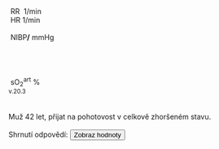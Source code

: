 <div class="w3-row">
    <div class="w3-half w3-padding">
        <div class="w3-black">
            <div class="w3-blue" style="position: absolute">
                <bdl-animate-control id="controlbuttons2" controlfmi="true" showstep="false"></bdl-animate-control>
                <!-- not optimalized -O0 --><bdl-fmi id="idfmi" mode="continuous" showcontrols="false"
                    controlid="controlbuttons2" src="modelECMORespiratoryVR_BloodGasesTransport_BloodyMaryPPG2.js"
                    fminame="modelECMORespiratoryVR_BloodGasesTransport_BloodyMaryPPG2" tolerance="0.000001"
                    starttime="0" fstepsize="0.01" fpslimit="0.2" guid="{83d444de-f6b1-4a60-a953-199d3e7b2d57}"
                    valuereferences="905975257,369103464,905975068,905975254,905974373,905975067,905975342,905972510,16777311,16777312,905975256,335544320,637537073,637538918,637538919"
                    valuelabels="venous.sO2,arterial.sO2,tissueUnit[1].sO2,venous.pH,arterial.pH,tissueUnit[1].pH,AirO2.y,AirN2,AirCO2,AirH2O,venous.pCO2,plethy,respiratoryCenter.VentilationSwitch.y,arterial.pO2,arterial.pCO2"
                    inputs="rate,16777223,1,60,t;idco2,16777311,1,100,t;idh2o,16777312,1,100,t;idshunts,16777227,1,100,t;iddeadspace,16777225,1,1000000,t;ido2,16777547,1,100,t;idventilation,16777511,1,1,t"
                    inputlabels="RR,AirCO2,AirH2O,cShuntFrac,DV,AirO2Fraction.k,respiratoryCenter.ArtificialVentilation.k"></bdl-fmi>
                <bdl-fmi id="ventilator" mode="continuous" showcontrols="false" controlid="controlbuttons2"
                    src="modelECMORespiratoryVR_BloodGasesTransport_LungVentilatorSCMV2.js"
                    fminame="modelECMORespiratoryVR_BloodGasesTransport_LungVentilatorSCMV2" tolerance="0.0001"
                    starttime="0" fstepsize="0.1" fpslimit="10" guid="{67602ceb-0a4d-46bc-8ee5-bb8b3e656885}"
                    valuereferences="637534443,637534485,16777227,16777225,16777240,16777241,16777242,335544321,369099030"
                    valuelabels="expiration.q_in.p,lungs.volume,RR,TV,ventilatorSCMV.Iratio,ventilatorSCMV.Eratio,ventilatorSCMV.pause,ventilation,filter.y"
                    inputs="rate,16777227,1,60,t;idtv,16777225,1,1000000,t;idiratio,16777240,1,1,t;idpause,16777242,1,100,t;ideratio,16777241,1,1,t"
                    inputlabels="RR,TV,ventilatorSCMV.Iratio,ventilatorSCMV.pause,ventilatorSCMV.Eratio"></bdl-fmi>
                <bdl-fmi id="hemodynamics" mode="continuous" showcontrols="false" controlid="controlbuttons2" src="modelECMORespiratoryVR_BloodGasesTransport_MeursModel2011_HemodynamicsRegulatedHR.js" fminame="modelECMORespiratoryVR_BloodGasesTransport_MeursModel2011_HemodynamicsRegulatedHR" tolerance="0.000001" starttime="0" fstepsize="0.05" fpslimit="20" guid="{87860081-905b-4adf-b51a-cdbabd18cf3e}" valuereferences="905970357,905970199,905970200,33554460,637534720" valuelabels="EithaPressure.pressure,arterialPressure.systolic,arterialPressure.diastolic,Ecg.ecg,currentHeartReat.y" inputs="sO2,16777391,1,1,t;idecgA5T,16777380,1,1,t" inputlabels="sO2.k,Ecg.A[5]"></bdl-fmi>
            </div>
            <div class="w3-row">
                <div class="w3-twothird">
                    &nbsp;<bdl-chartjs-time width="390" height="60" fromid="ventilator" labels="lungs volume"
                        refindex="1" refvalues="1" minichart="true" colorindex=5
                        initialdata="0,0.01;0.0023,0.0023" maxdata="100"></bdl-chartjs-time><br />
                    &nbsp;<bdl-chartjs-time width="390" height="60" fromid="hemodynamics" labels="ecg" refindex="3"
                        refvalues="1" throttle="100" colorindex="2" minichart="true"
                        initialdata="0,0.01;0,0" maxdata="200"></bdl-chartjs-time>
                    &nbsp;<bdl-chartjs-time width="390" height="150" fromid="hemodynamics" labels="pulsatile sO2"
                        refindex="0" refvalues="1" throttle="100" colorindex="4" minichart="false" convertors="0.0075,1.4" min="60" max="140"
                        initialdata="0,0.01;11370,11370" maxdata="200"></bdl-chartjs-time>
                </div>
                <div class="w3-third">
                    <div class="w3-card w3-text-aqua w3-xlarge" style="white-space:nowrap">
                        &nbsp;RR&nbsp;<b class="w3-xxlarge"><bdl-value id="v1" style="display:none" fromid="ventilator" refindex="8"
                                convertor="60,1" precision="2" value="33"></bdl-value></b>&nbsp;<span
                            class="w3-small">1/min</span>
                        <div class="w3-text-light-green w3-xlarge">
                            &nbsp;HR<b class="w3-xxlarge"><bdl-value id="v2" style="display:none" fromid="hemodynamics" refindex="4"
                                    convertor="60,1" tofixed="0"></bdl-value></b>&nbsp;<span
                                class="w3-small">1/min</span>
                        </div>
                        <br />
                        <div class="w3-text-red w3-large">
                            &nbsp;NIBP<b class="w3-xlarge"><bdl-value id="v3" style="display:none" fromid="hemodynamics" refindex="1"
                                    convertor="0.0075,1.4" tofixed="0"></bdl-value>/<bdl-value fromid="hemodynamics" id="v4" style="display:none" 
                                    refindex="2" convertor="0.0075,1.4" tofixed="0"></bdl-value></b>
                            <span class="w3-small">mmHg</span>
                        </div>
                        <br />
                        <div class="w3-text-teal w3-xlarge" id="v6" style="display:none">
                            &nbsp;Gly 46 <span class="w3-small">mmol/l</span>
                        </div><br/>
                        <div class="w3-text-orange w3-xlarge" id="v7" style="display:none">
                            &nbsp;CRP 58 <span class="w3-small">mg/l</span>
                        </div><br/>
                        <div class="w3-text-pink w3-xlarge" id="v8" style="display:none">
                            &nbsp;T 37.5 <span class="w3-small">°C</span>
                        </div>                                                
                    </div>
                </div>
            </div>
            <div class="w3-row">
                <div class="w3-twothird">
                    <div class="w3-row">
                        &nbsp;<bdl-chartjs-time width="390" height="120" fromid="idfmi" labels="sO2" refindex="1"
                            refvalues="1" throttle="1000" colorindex="4" minichart="false" min="0.8" max="1.0"
                            initialdata="0,0.01;0.98,0.98" displayxticks="false"></bdl-chartjs-time>
<!--                        &nbsp;<bdl-chartjs-time width="390" height="60" fromid="idfmi" labels="pO2,pCO2" refindex="13"
                            refvalues="2" throttle="1000" colorindex="6" minichart="true"></bdl-chartjs-time-->
                    </div>
                </div>
                <div class="w3-third">
                    <div class="" style="white-space:nowrap">
                        <div class="w3-text-yellow w3-large">
                            &nbsp;sO<sub>2</sub><sup>art</sup><b class="w3-xxlarge"><bdl-value fromid="idfmi" id="v5" style="display:none" 
                                    refindex="1" convertor="100,1" precision="4"></bdl-value></b>&nbsp;<span
                                class="w3-small">%</span><br /></div>
                                <!--                        <div class="w3-text-red w3-large">&nbsp;pO<sub>2</sub><sup>art</sup><b
                                class="w3-large"><bdl-value fromid="idfmi" refindex="13" convertor="1,133.322"
                                    precision="4" convertors="1,133.322"></bdl-value></b>&nbsp;<span
                                class="w3-small">mmHg</span><br /></div>
                        <div class="w3-text-green w3-large">&nbsp;pCO<sub>2</sub><sup>art</sup><b
                                class="w3-large"><bdl-value fromid="idfmi" refindex="14" convertor="1,133.322"
                                    precision="4" convertors="1,133.322"></bdl-value></b>&nbsp;<span
                                class="w3-small">mmHg</span></div>
-->                                
                    </div>
                </div>
            </div>
        </div>
        <sup>v.20.3</sup>
        <div class="w3-hide">
            <bdl-range id="rate" min="0" max="100" default="33" step="0.5" title="breath rate [1/min]" initdefault="true"></bdl-range><br/>
            <bdl-range id="idecgA5T" min="1" max="130" default="7" step="0.5" title="ecg T wave" initdefault="true"></bdl-range><br/>            
        </div> 
    </div>
    <div class="w3-padding w3-half w3-xlarge">
     <div class="w3-sand">
        Muž 42 let, přijat na pohotovost v celkově zhoršeném stavu. 
    </div>
    <br/>
<bdl-quizx id="q1.1" type="choice"
          question="1.1 Jaké objektivní vyšetření lze u pacienta provést jehož výsledek je znám ihned (během sekund až minut)" 
          answers="A. poslechové vyšetření dechu|B. poslechové vyšetření srdce|C. změření atreriálního tlaku|D. saturace kyslíku v krvi z prstu|E. stanovení glykémie glukometrem z prstu|F. krevní obraz|G. biochemie krve a moči|H. ASTRUP vyšetření tepenné nebo kapilární krve" 
          correctoptions="true|true|true|true|true|false|false|false" 
          explanations="ano|ano|ano|ano|ano|ne|ne|ne" 
          buttontitle="zkontrolovat odpověď" ></bdl-quizx>    
<bdl-quizx id="q1.2" type="choice2" 
          question="1.2 Spusťte nebo sledujte simulaci a jaká je přibližně dechová frekvence. (nápověda: grafy ukazují hodnoty v posledních 10 s)" 
          answers="A. 17 /min|B. 25 /min|C. 33 /min" 
          correctoptions="false|false|true" 
          explanations="ne|ne|ano" 
          buttontitle="zkontrolovat odpověď" ></bdl-quizx>
<bdl-quizx id="q1.3" type="choice2" 
          question="1.3 jaká je přibližně tepová frekvence (nápověda: grafy ukazují hodnoty v posledních 10 s)" 
          answers="A. 51 /min|B. 71 /min|C. 121 /min" 
          correctoptions="false|true|false" 
          explanations="ne|ano|ne" 
          buttontitle="zkontrolovat odpověď" ></bdl-quizx>
<bdl-quizx id="q1.4" type="choice2" 
          question="1.4 jaký je arteriální tlak, zvolte nejbližší hodnotu (nápověda: odhadněte z mezí grafu)" 
          answers="A. 123/86 mmhg|B. 90/60 mmhg|C. 140/90 mmhg" 
          correctoptions="false|true|false" 
          explanations="ne|ano|ne" 
          buttontitle="zkontrolovat odpověď" ></bdl-quizx>        
<bdl-quizx id="q1.5" type="choice2" 
          question="1.5 jaká je saturace kyslíku v krvi, zvolte přibližnou hodnotu (nápověda: odhadněte z mezí grafu)" 
          answers="A. 85 %|B. 91%|C. 98%" 
          correctoptions="false|true|false" 
          explanations="ne|ano|ne" 
          buttontitle="zkontrolovat odpověď" ></bdl-quizx>
<bdl-quizx id="q1.6" type="choice2" 
          question="1.6 pacient se zmínil, že je diabetik, že si píchá inzulín. Ale, že jak teď trpí infekcí, tak si píchá nepravidelně. Glukometr naměřil výrazně abnormální hladinu, vyberte:" 
          answers="A. 3.1 mmol/l|B. 5.7 mmol/l|C. 46 mmol/l" 
          correctoptions="false|false|true" 
          explanations="ne|ne|ano" 
          buttontitle="zkontrolovat odpověď" ></bdl-quizx>
<bdl-quiz-summary id="qs1" listen2="users">
  Shrnutí odpovědí:
  <button class="w3-right w3-button w3-theme" onclick="document.querySelectorAll('#v1, #v2, #v3, #v4, #v5, #v6,#v7,#v8').forEach(el => el.style.display = 'inline');">Zobraz hodnoty</button>
</bdl-quiz-summary>           
<bdl-quiz-control ids="q1.1,q1.2,q1.3,q1.4,q1.5,q1.6,qs1"></bdl-quiz-control>                
</div>
</div>

